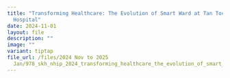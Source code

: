 ```yaml
---
title: "Transforming Healthcare: The Evolution of Smart Ward at Tan Tock Seng
  Hospital"
date: 2024-11-01
layout: file
description: ""
image: ""
variant: tiptap
file_url: /files/2024 Nov to 2025
  Jan/978_skh_nhip_2024_transforming_healthcare_the_evolution_of_smart_ward_at_tan_tock_seng_hospital.pdf
---
```

